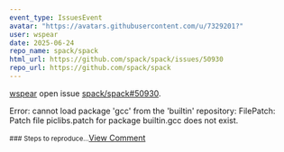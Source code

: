 ```yaml
---
event_type: IssuesEvent
avatar: "https://avatars.githubusercontent.com/u/7329201?"
user: wspear
date: 2025-06-24
repo_name: spack/spack
html_url: https://github.com/spack/spack/issues/50930
repo_url: https://github.com/spack/spack
---
```


<a href='https://github.com/wspear' target='_blank'>wspear</a> open issue <a href='https://github.com/spack/spack/issues/50930' target='_blank'>spack/spack#50930</a>.

<p>Error: cannot load package 'gcc' from the 'builtin' repository: FilePatch: Patch file piclibs.patch for package builtin.gcc does not exist.</p><small>### Steps to reproduce...</small><a href='https://github.com/spack/spack/issues/50930' target='_blank'>View Comment</a>